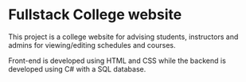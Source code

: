 # Fullstack College website
 
This project is a college website for advising students, instructors and admins for viewing/editing schedules and courses.

Front-end is developed using HTML and CSS while the backend is developed using C# with a SQL database.
